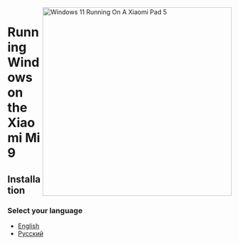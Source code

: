 <img align="right" src="https://raw.githubusercontent.com/erdilS/Port-Windows-11-Xiaomi-Pad-5/main/nabu.png" width="425" alt="Windows 11 Running On A Xiaomi Pad 5">

# Running Windows on the Xiaomi Mi 9

## Installation

### Select your language

- [English](English/1-partition-en.md)
- [Русский](Russian/1-partition-ru.md)
